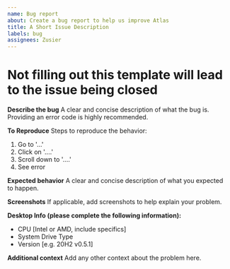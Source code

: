 ```yaml
---
name: Bug report
about: Create a bug report to help us improve Atlas
title: A Short Issue Description
labels: bug
assignees: Zusier
---
```

# Not filling out this template will lead to the issue being closed

**Describe the bug**
A clear and concise description of what the bug is. Providing an error code is highly recommended.

**To Reproduce**
Steps to reproduce the behavior:
1. Go to '...'
2. Click on '....'
3. Scroll down to '....'
4. See error

**Expected behavior**
A clear and concise description of what you expected to happen.

**Screenshots**
If applicable, add screenshots to help explain your problem.

**Desktop Info (please complete the following information):**
 - CPU [Intel or AMD, include specifics]
 - System Drive Type
 - Version [e.g. 20H2 v0.5.1]

**Additional context**
Add any other context about the problem here.
